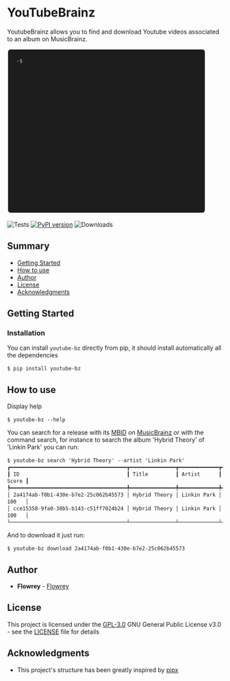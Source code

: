 # YouTubeBrainz

YoutubeBrainz allows you to find and download Youtube videos associated to an album on MusicBrainz.

![example](docs/assets/gettingstarted.gif)

![Tests](https://github.com/flowrey/youtube-bz/actions/workflows/tests.yml/badge.svg?branch=master)
[![PyPI version](https://badge.fury.io/py/youtube-bz.svg)](https://badge.fury.io/py/youtube-bz)
![Downloads](https://static.pepy.tech/badge/youtube-bz)


## Summary

  - [Getting Started](#getting-started)
  - [How to use](#how-to-use)
  - [Author](#author)
  - [License](#license)
  - [Acknowledgments](#acknowledgments)
  
## Getting Started

### Installation

You can install `youtube-bz` directly from pip, it should install automatically all the dependencies
```console
$ pip install youtube-bz
```

## How to use
Display help
```console
$ youtube-bz --help
```

You can search for a release with its [MBID](https://musicbrainz.org/doc/MusicBrainz_Identifier) on [MusicBrainz](https://musicbrainz.org/) or
with the command search, for instance to search the album 'Hybrid Theory' of 'Linkin Park' you can run:

```console
$ youtube-bz search 'Hybrid Theory' --artist 'Linkin Park'
┏━━━━━━━━━━━━━━━━━━━━━━━━━━━━━━━━━━━━━━┳━━━━━━━━━━━━━━━┳━━━━━━━━━━━━━┳━━━━━━━┓
┃ ID                                   ┃ Title         ┃ Artist      ┃ Score ┃
┡━━━━━━━━━━━━━━━━━━━━━━━━━━━━━━━━━━━━━━╇━━━━━━━━━━━━━━━╇━━━━━━━━━━━━━╇━━━━━━━┩
│ 2a4174ab-f0b1-430e-b7e2-25c062b45573 │ Hybrid Theory │ Linkin Park │ 100   │
│ cce15358-9fa0-38b5-b143-c51ff7024b24 │ Hybrid Theory │ Linkin Park │ 100   │
└──────────────────────────────────────┴───────────────┴─────────────┴───────┘
```

And to download it just run:
```console
$ youtube-bz download 2a4174ab-f0b1-430e-b7e2-25c062b45573
```

## Author
  
  - **Flowrey** - [Flowrey](https://github.com/Flowrey)
  
## License

This project is licensed under the [GPL-3.0](LICENSE)
GNU General Public License v3.0 - see the [LICENSE](LICENSE) file for
details

## Acknowledgments

  - This project's structure has been greatly inspired by [pipx](https://github.com/pypa/pipx/)
